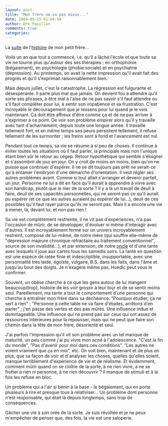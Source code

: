 ```yaml
---
layout: post
title: "Mon frère ne va pas mieux..."
date: 2004-09-15 01:04:50
author: Dre Papillon
comments: true
categories: 
---
```



La [suite](http://mon-ile.net/carnet/blog172.html) de l'[histoire](http://mon-ile.net/carnet/blog539.html) de mon petit frère...

Voilà un an que tout a commencé, i.e. qu'il a lâché l'école et que toute sa vie ne tourne plus qu'autour des ses thérapies : en orthophonie (bégaiement), en psychologie (phobie sociale) et en psychiatrie (dépression).  Au printemps, on avait la nette impression qu'il avait fait des progrès et qu'il s'exprimait raisonnablement bien.

Mais depuis juillet, c'est la catastrophe.  La régression est fulgurante et désespérante.  Il parle plus mal que jamais.  On devient fou à attendre qu'il sorte ses phrases, à être mal à l'aise de ne pas savoir s'il faut attendre ou s'il faut compléter pour lui, à sentir son impatience et sa frustration.  C'est incroyable le découragement que je ressens pour lui quand je le vois maintenant.  Ça doit être affreux d'être comme ça et de ne pas arriver à s'exprimer à ce point.  De voir son problème empirer alors qu'il y travaille avec tant d'acharnement, depuis toute une longue année.  Il travaille tellement fort, et en même temps ses peurs persistent tellement, il refuse tellement de les surmonter ; les freins sont à fond et l'avancement est nul.

Pendant tout ce temps, sa vie se résume à si peu de choses.  Il continue à éviter toutes les situations où il faut parler, la principale mais non l'unique étant bien sûr le retour au cégep.  Retour hypothétique qui semble s'éloigner et s'assombrir de jour en jour.  On y croit de moins en moins, bien qu'on ne puisse que continuer d'espérer.  Il ne se dit toujours pas prêt ne serait-ce qu'à entamer l'embryon d'une démarche d'orientation.  Il veut régler ses autres problèmes avant.  Comme si tout allait s'arranger et devenir parfait, un jour.  Personne ne lui a dit en face qu'il aurait à apprendre à vivre avec son handicap, plutôt que le nier de la sorte ?  Il y a là un travail de deuil à faire, deuil de ses capacités personnelles, qui ne seront pas ce qu'il aurait pu espérer (et ce que les autres auraient pu espérer de lui...), deuil de ces possibles qu'il faut rayer parce qu'ils ne seront pas.  Mais il a encore une vie à mener, là, devant lui, et non pas rien !

Sa vie est complètement restreinte, il ne vit pas d'expériences, n'a pas l'occasion de mûrir, de se développer, d'évoluer ni même d'interagir avec d'autres.    Il est incroyablement fermé sur un univers incroyablement restreint, composé de lui-même, de notre mère (qui souffre elle-même de "dépression majeure chronique réfractaire au traitement conventionnel", source de son invalidité...), et par extension, de notre [oncle](http://mon-ile.net/carnet/blog872.html) et d'une tante avec lesquels il joue aux cartes tous les samedis soirs.  La tante en question est une espèce de ratée finie et indescriptible, insupportable, avec une personnalité très laide, égoïste, vulgaire, B.S. dans les faits, dans l'âme et jusqu'au bout des doigts.  Je n'exagère même pas, Hoedic peut vous le confirmer.

Souvent, un obèse cherche à ce que les gens autour de lui mangent beaucoup(trop), histoire de les voir grossir à leur tour et de se sentir moins seul.  Pareillement, ma tante a tout le comportement d'une personne qui cherche à entraîner mon frère dans sa déchéance.  "Pourquoi étudier, ça ne sert à rien" ; "Personne à cette table ne va faire d'études, arrêtons d'en parler" ; j'en passe des vertes et des pas mûres.  Une influence indue et dommageable.  Une influence qui ne prend pas sur ceux qui ont assez de ressources intérieures pour la repousser, mais qui ne peut que faire son chemin dans la tête de mon frère, désorienté et seul.

J'ai parfois l'impression qu'il vit son problème avec un tel manque de maturité, un peu comme j'ai pu vivre mon acné à l'adolescence.  "C'est la fin du monde", "Pas d'avenir pour moi dans ces conditions", "Les autres ne voient vraiment que ça en moi", etc.  On voit bien, maintenant et de plus en plus, que sa façon de voir et d'analyser les choses, quelles qu'elles soient, manque terriblement d'expérience de vie et de réalisme.  Et évidemment, comment mûrir quand on se cloître de la sorte, à ne rien vivre, à ne se frotter à rien ni personne, à ne rien découvrir ?  Il manque de stimuli et à la fois les refuse en bloc.  

Un problème qui a l'air si bénin à la base - le bégaiement, qui en porte plusieurs à rire et presque tous à relativiser...  Un problème dont personne n'est responsable, qui était là depuis longtemps, sans trop de conséquences.

Gâcher une vie à son orée de la sorte.  Je suis révoltée et je ne peux m'empêcher de penser que, des fois, la vie est une saloperie.